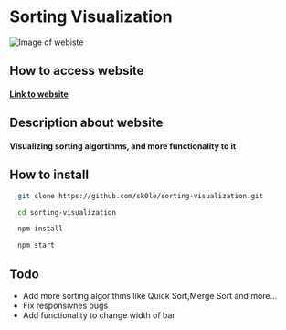 # Sorting Visualization

![Image of webiste](https://i.ibb.co/m6yPcDT/Screenshot-3.png)

## How to access website

#### [Link to website](https://goofy-sinoussi-11ea81.netlify.app/)

## Description about website

#### Visualizing sorting algortihms, and more functionality to it

## How to install

```bash
  git clone https://github.com/sk0le/sorting-visualization.git

  cd sorting-visualization

  npm install

  npm start
```

## Todo

- Add more sorting algorithms like Quick Sort,Merge Sort and more...
- Fix responsivnes bugs
- Add functionality to change width of bar
